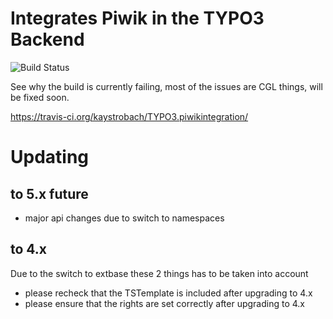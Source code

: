 # Integrates Piwik in the TYPO3 Backend

![Build Status](https://travis-ci.org/kaystrobach/TYPO3.piwikintegration.svg)

See why the build is currently failing, most of the issues are CGL things, will be fixed soon.

https://travis-ci.org/kaystrobach/TYPO3.piwikintegration/

# Updating

## to 5.x future

* major api changes due to switch to namespaces

## to 4.x

Due to the switch to extbase these 2 things has to be taken into account

* please recheck that the TSTemplate is included after upgrading to 4.x
* please ensure that the rights are set correctly after upgrading to 4.x

